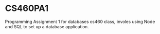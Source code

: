 # CS460PA1

Programming Assignment 1 for databases cs460 class, involes using Node and SQL to set up a database application. 
